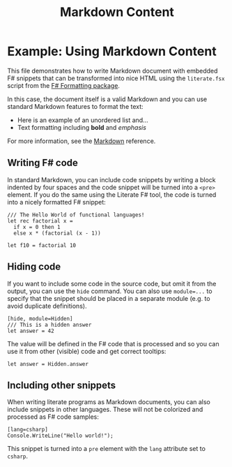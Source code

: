﻿---
title: Markdown Content
category: Examples
categoryindex: 2
index: 2
---
# Example: Using Markdown Content

This file demonstrates how to write Markdown document with 
embedded F# snippets that can be transformed into nice HTML 
using the `literate.fsx` script from the [F# Formatting
package](http://fsprojects.github.io/FSharp.Formatting).

In this case, the document itself is a valid Markdown and 
you can use standard Markdown features to format the text:

 - Here is an example of an unordered list and...
 - Text formatting including **bold** and _emphasis_

For more information, see the [Markdown][md] reference.

 [md]: http://daringfireball.net/projects/markdown


## Writing F# code

In standard Markdown, you can include code snippets by 
writing a block indented by four spaces and the code 
snippet will be turned into a `<pre>` element. If you do 
the same using the Literate F# tool, the code is turned into
a nicely formatted F# snippet:

    /// The Hello World of functional languages!
    let rec factorial x = 
      if x = 0 then 1 
      else x * (factorial (x - 1))

    let f10 = factorial 10


## Hiding code

If you want to include some code in the source code, 
but omit it from the output, you can use the `hide` 
command. You can also use `module=...` to specify that 
the snippet should be placed in a separate module 
(e.g. to avoid duplicate definitions).

    [hide, module=Hidden]
    /// This is a hidden answer
    let answer = 42

The value will be defined in the F# code that is 
processed and so you can use it from other (visible) 
code and get correct tooltips:

    let answer = Hidden.answer

## Including other snippets

When writing literate programs as Markdown documents, 
you can also include snippets in other languages. 
These will not be colorized and processed as F# 
code samples:

    [lang=csharp]
    Console.WriteLine("Hello world!");

This snippet is turned into a `pre` element with the
`lang` attribute set to `csharp`.
